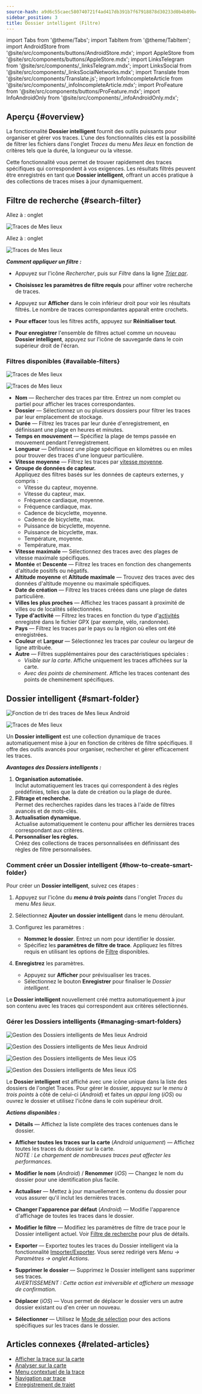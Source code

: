 ```yaml
---
source-hash: a9d6c55caec580740721f4ad417db391b7f67918878d30233d0b4b89bc3ee9d5
sidebar_position: 3
title: Dossier intelligent (Filtre)
---
```


import Tabs from '@theme/Tabs';
import TabItem from '@theme/TabItem';
import AndroidStore from '@site/src/components/buttons/AndroidStore.mdx';
import AppleStore from '@site/src/components/buttons/AppleStore.mdx';
import LinksTelegram from '@site/src/components/_linksTelegram.mdx';
import LinksSocial from '@site/src/components/_linksSocialNetworks.mdx';
import Translate from '@site/src/components/Translate.js';
import InfoIncompleteArticle from '@site/src/components/_infoIncompleteArticle.mdx';
import ProFeature from '@site/src/components/buttons/ProFeature.mdx';
import InfoAndroidOnly from '@site/src/components/_infoAndroidOnly.mdx';


## Aperçu {#overview}

La fonctionnalité **Dossier intelligent** fournit des outils puissants pour organiser et gérer vos traces. L'une des fonctionnalités clés est la possibilité de filtrer les fichiers dans l'onglet *Traces* du menu *Mes lieux* en fonction de critères tels que la durée, la longueur ou la vitesse.  

Cette fonctionnalité vous permet de trouver rapidement des traces spécifiques qui correspondent à vos exigences. Les résultats filtrés peuvent être enregistrés en tant que **Dossier intelligent**, offrant un accès pratique à des collections de traces mises à jour dynamiquement.


## Filtre de recherche {#search-filter}

<Tabs groupId="operating-systems" queryString="current-os">

<TabItem value="android" label="Android">

Allez à : onglet *<Translate android="true" ids="shared_string_menu,shared_string_my_places,shared_string_gpx_files"/>*

![Traces de Mes lieux](@site/static/img/personal/tracks/my_places_tracks_filter_2_andr.png)

</TabItem>

<TabItem value="ios" label="iOS">

Allez à : onglet *<Translate ios="true" ids="shared_string_menu,shared_string_my_places,shared_string_gpx_tracks"/>*

![Traces de Mes lieux](@site/static/img/personal/tracks/my_places_tracks_filter_ios.png)

</TabItem>

</Tabs>

***Comment appliquer un filtre :***

- Appuyez sur l'icône *Rechercher*, puis sur *Filtre* dans la ligne [*Trier par*](./manage-tracks.md#sort-by).

- **Choisissez les paramètres de filtre requis** pour affiner votre recherche de traces.

- Appuyez sur **Afficher** dans le coin inférieur droit pour voir les résultats filtrés. Le nombre de traces correspondantes apparaît entre crochets.

- **Pour effacer** tous les filtres actifs, appuyez sur **Réinitialiser tout**.

- **Pour enregistrer** l'ensemble de filtres actuel comme un nouveau **Dossier intelligent**, appuyez sur l'icône de sauvegarde dans le coin supérieur droit de l'écran.


### Filtres disponibles {#available-filters}

<Tabs groupId="operating-systems" queryString="current-os">

<TabItem value="android" label="Android">

![Traces de Mes lieux](@site/static/img/personal/tracks/my_places_tracks_filter_andr.png)

</TabItem>

<TabItem value="ios" label="iOS">

![Traces de Mes lieux](@site/static/img/personal/tracks/my_places_tracks_filter_2_ios.png)

</TabItem>

</Tabs>

- **Nom** — Rechercher des traces par titre. Entrez un nom complet ou partiel pour afficher les traces correspondantes.
- **Dossier** — Sélectionnez un ou plusieurs dossiers pour filtrer les traces par leur emplacement de stockage.
- **Durée** — Filtrez les traces par leur durée d'enregistrement, en définissant une plage en heures et minutes.
- **Temps en mouvement** — Spécifiez la plage de temps passée en mouvement pendant l'enregistrement.
- **Longueur** — Définissez une plage spécifique en kilomètres ou en miles pour trouver des traces d'une longueur particulière.
- **Vitesse moyenne** — Filtrez les traces par [vitesse moyenne](../../widgets/info-widgets.md#average-speed).
- **Groupe de données de capteur.**  
    Appliquez des filtres basés sur les données de capteurs externes, y compris :
    - Vitesse du capteur, moyenne.
    - Vitesse du capteur, max.
    - Fréquence cardiaque, moyenne.
    - Fréquence cardiaque, max.
    - Cadence de bicyclette, moyenne.
    - Cadence de bicyclette, max.
    - Puissance de bicyclette, moyenne.
    - Puissance de bicyclette, max.
    - Température, moyenne.
    - Température, max.
- **Vitesse maximale** — Sélectionnez des traces avec des plages de vitesse maximale spécifiques.
- **Montée** et **Descente** — Filtrez les traces en fonction des changements d'altitude positifs ou négatifs.
- **Altitude moyenne** et **Altitude maximale** — Trouvez des traces avec des données d'altitude moyenne ou maximale spécifiques.
- **Date de création** — Filtrez les traces créées dans une plage de dates particulière.
- **Villes les plus proches** — Affichez les traces passant à proximité de villes ou de localités sélectionnées.
- **Type d'activité** — Filtrez les traces en fonction du type d'[activités](../../map/tracks/track-context-menu.md#ttrack-activity-type) enregistré dans le fichier GPX (par exemple, vélo, randonnée).
- **Pays** — Filtrez les traces par le pays ou la région où elles ont été enregistrées.
- **Couleur** et **Largeur** — Sélectionnez les traces par couleur ou largeur de ligne attribuée.
- **Autre** — Filtres supplémentaires pour des caractéristiques spéciales :
    - *Visible sur la carte*. Affiche uniquement les traces affichées sur la carte.
    - *Avec des points de cheminement*. Affiche les traces contenant des points de cheminement spécifiques.


## Dossier intelligent {#smart-folder}

<Tabs groupId="operating-systems" queryString="current-os">

<TabItem value="android" label="Android">

![Fonction de tri des traces de Mes lieux Android](@site/static/img/personal/tracks/my_places_smart_folder_andr.png)

</TabItem>

<TabItem value="ios" label="iOS">

![Traces de Mes lieux](@site/static/img/personal/tracks/my_places_smart_folder_ios.png)

</TabItem>

</Tabs>

Un **Dossier intelligent** est une collection dynamique de traces automatiquement mise à jour en fonction de critères de filtre spécifiques. Il offre des outils avancés pour organiser, rechercher et gérer efficacement les traces.  

***Avantages des Dossiers intelligents :***

1. **Organisation automatisée.**  
    Inclut automatiquement les traces qui correspondent à des règles prédéfinies, telles que la date de création ou la plage de durée.
2. **Filtrage et recherche.**  
    Permet des recherches rapides dans les traces à l'aide de filtres avancés et de mots-clés.
3. **Actualisation dynamique.**  
    Actualise automatiquement le contenu pour afficher les dernières traces correspondant aux critères.
4. **Personnaliser les règles.**  
    Créez des collections de traces personnalisées en définissant des règles de filtre personnalisées.


### Comment créer un Dossier intelligent {#how-to-create-smart-folder}

Pour créer un **Dossier intelligent**, suivez ces étapes :

1. Appuyez sur l'icône du ***menu à trois points*** dans l'onglet *Traces* du menu *Mes lieux*.

2. Sélectionnez **Ajouter un dossier intelligent** dans le menu déroulant.

3. Configurez les paramètres :
   - **Nommez le dossier**. Entrez un nom pour identifier le dossier.
   - Spécifiez les **paramètres de filtre de trace**. Appliquez les filtres requis en utilisant les options de [Filtre](#available-filters) disponibles.

4. **Enregistrez** les paramètres.
    - Appuyez sur **Afficher** pour prévisualiser les traces.
    - Sélectionnez le bouton **Enregistrer** pour finaliser le *Dossier intelligent*.

Le **Dossier intelligent** nouvellement créé mettra automatiquement à jour son contenu avec les traces qui correspondent aux critères sélectionnés.


### Gérer les Dossiers intelligents {#managing-smart-folders}

<Tabs groupId="operating-systems" queryString="current-os">

<TabItem value="android" label="Android">

![Gestion des Dossiers intelligents de Mes lieux Android](@site/static/img/personal/tracks/my_places_smart_folder_2-1_andr.png)

![Gestion des Dossiers intelligents de Mes lieux Android](@site/static/img/personal/tracks/my_places_smart_folder_3_andr.png)

</TabItem>

<TabItem value="ios" label="iOS">

![Gestion des Dossiers intelligents de Mes lieux iOS](@site/static/img/personal/tracks/folder_menu_2_ios.png)

![Gestion des Dossiers intelligents de Mes lieux iOS](@site/static/img/personal/tracks/my_places_smart_folder_2_ios.png)

</TabItem>

</Tabs>

Le **Dossier intelligent** est affiché avec une icône unique dans la liste des dossiers de l'onglet Traces. Pour gérer le dossier, appuyez sur le *menu à trois points* à côté de celui-ci (*Android*) et faites un *appui long* (*iOS*) ou ouvrez le dossier et utilisez l'icône dans le coin supérieur droit.

***Actions disponibles :***

- **Détails** — Affichez la liste complète des traces contenues dans le dossier.

- **Afficher toutes les traces sur la carte** (*Android uniquement*) — Affichez toutes les traces du dossier sur la carte.  
    *NOTE : Le chargement de nombreuses traces peut affecter les performances.*

- **Modifier le nom** (*Android*) / **Renommer** (*iOS*) — Changez le nom du dossier pour une identification plus facile.

- **Actualiser** — Mettez à jour manuellement le contenu du dossier pour vous assurer qu'il inclut les dernières traces.

- **Changer l'apparence par défaut** (*Android*) — Modifie l'apparence d'affichage de toutes les traces dans le dossier.

- **Modifier le filtre** — Modifiez les paramètres de filtre de trace pour le Dossier intelligent actuel. Voir [Filtre de recherche](#search-filter) pour plus de détails.

- **Exporter** — Exportez toutes les traces du Dossier intelligent via la fonctionnalité [Importer/Exporter](../../personal/import-export.md). Vous serez redirigé vers *Menu → Paramètres → onglet Actions*.

- **Supprimer le dossier** — Supprimez le Dossier intelligent sans supprimer ses traces.  
    *AVERTISSEMENT : Cette action est irréversible et affichera un message de confirmation.*

- **Déplacer** (*iOS*) — Vous permet de déplacer le dossier vers un autre dossier existant ou d'en créer un nouveau.

- **Sélectionner** — Utilisez le [Mode de sélection](./manage-tracks.md#selection-mode) pour des actions spécifiques sur les traces dans le dossier.


## Articles connexes {#related-articles}

- [Afficher la trace sur la carte](../../map/tracks/index.md)
- [Analyser sur la carte](../../map/tracks/index.md#analyze-track-on-map)
- [Menu contextuel de la trace](../../map/tracks/track-context-menu.md)
- [Navigation par trace](../../navigation/setup/gpx-navigation.md)
- [Enregistrement de trajet](../../plugins/trip-recording.md)